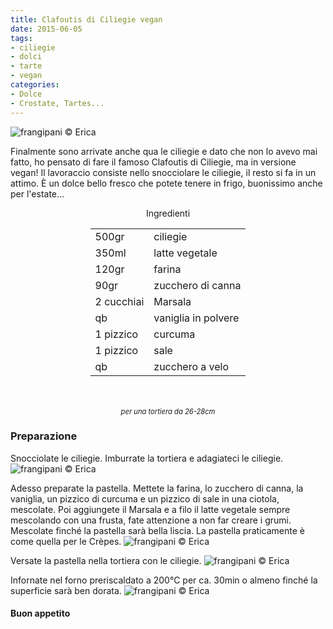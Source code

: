 ```yaml
---
title: Clafoutis di Ciliegie vegan
date: 2015-06-05
tags:
- ciliegie
- dolci
- tarte
- vegan
categories:
- Dolce
- Crostate, Tartes...
---
```

![](header.jpg "frangipani © Erica")

Finalmente sono arrivate anche qua le ciliegie e dato che non lo avevo mai fatto, ho pensato di fare il famoso Clafoutis di Ciliegie, ma in versione vegan! Il lavoraccio consiste nello snocciolare le ciliegie, il resto si fa in un attimo. È un dolce bello fresco che potete tenere in frigo, buonissimo anche per l'estate...


<div id="wrapper" style="text-align: center">
  <div id="yourdiv" style="display: inline-block;">
    <div class="ingredients">
      <div class="ingredients-title">Ingredienti</div>
      <table>
        <tbody>
          <tr>
            <td>500gr</td>
            <td>ciliegie</td>
          </tr>
          <tr>
            <td>350ml</td>
            <td>latte vegetale</td>
          </tr>
          <tr>
            <td>120gr</td>
            <td>farina</td>
          </tr>
          <tr>
            <td>90gr</td>
            <td>zucchero di canna</td>
          </tr>
          <tr>
            <td>2 cucchiai</td>
            <td>Marsala</td>
          </tr>
          <tr>
            <td>qb</td>
            <td>vaniglia in polvere</td>
          </tr>
          <tr>
            <td>1 pizzico</td>
            <td>curcuma</td>
          </tr>
          <tr>
            <td>1 pizzico</td>
            <td>sale</td>
          </tr>
          <tr>
            <td>qb</td>
            <td>zucchero a velo</td>
          </tr>
        </tbody>
      </table>
      <br></br>
      <i class="pull-right" style="font-size: 80%;">per una tortiera da 26-28cm</i>
    </div>
  </div>
</div>


<h3>
  <font color="grey">
    <i class="fa fa-cogs"></i>
  </font> Preparazione
</h3>

Snocciolate le ciliegie. Imburrate la tortiera e adagiateci le ciliegie.
![](ciliegie.jpg "frangipani © Erica")

Adesso preparate la pastella. Mettete la farina, lo zucchero di canna, la vaniglia, un pizzico di curcuma e un pizzico di sale in una ciotola, mescolate. Poi aggiungete il Marsala e a filo il latte vegetale sempre mescolando con una frusta, fate attenzione a non far creare i grumi. Mescolate finché la pastella sarà bella liscia. La pastella praticamente è come quella per le Crèpes.
![](pastella.jpg "frangipani © Erica")

Versate la pastella nella tortiera con le ciliegie.
![](teglia.jpg "frangipani © Erica")

Infornate nel forno preriscaldato a 200°C per ca. 30min o almeno finché la superficie sarà ben dorata.
![](risultato.jpg "frangipani © Erica")

<h4>Buon appetito
  <font color="red">
    <i class="fa fa-smile-o"></i>
  </font>
</h4>

